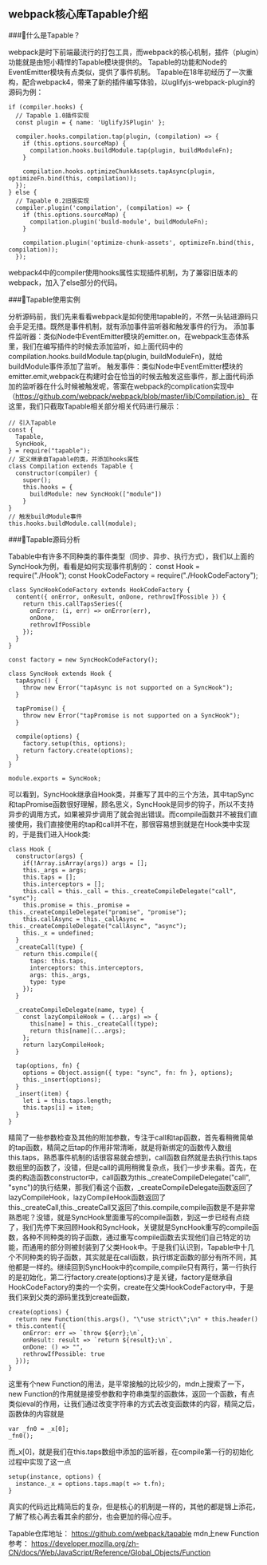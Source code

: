 ## webpack核心库Tapable介绍
###什么是Tapable？

webpack是时下前端最流行的打包工具，而webpack的核心机制，插件（plugin）功能就是由短小精悍的Tapable模块提供的。
Tapable的功能和Node的EventEmitter模块有点类似，提供了事件机制。
Tapable在18年初经历了一次重构，配合webpack4，带来了新的插件编写体验，以uglifyjs-webpack-plugin的源码为例：

    if (compiler.hooks) {
      // Tapable 1.0插件实现
      const plugin = { name: 'UglifyJSPlugin' };

      compiler.hooks.compilation.tap(plugin, (compilation) => {
        if (this.options.sourceMap) {
          compilation.hooks.buildModule.tap(plugin, buildModuleFn);
        }

        compilation.hooks.optimizeChunkAssets.tapAsync(plugin, optimizeFn.bind(this, compilation));
      });
    } else {
      // Tapable 0.2旧版实现
      compiler.plugin('compilation', (compilation) => {
        if (this.options.sourceMap) {
          compilation.plugin('build-module', buildModuleFn);
        }

        compilation.plugin('optimize-chunk-assets', optimizeFn.bind(this, compilation));
      });
webpack4中的compiler使用hooks属性实现插件机制，为了兼容旧版本的webpack，加入了else部分的代码。


###Tapable使用实例

分析源码前，我们先来看看webpack是如何使用tapable的，不然一头钻进源码只会手足无措。既然是事件机制，就有添加事件监听器和触发事件的行为。
添加事件监听器：类似Node中EventEmitter模块的emitter.on，在webpack生态体系里，我们在编写插件的时候去添加监听，如上面代码中的compilation.hooks.buildModule.tap(plugin, buildModuleFn)，就给buildModule事件添加了监听。
触发事件：类似Node中EventEmitter模块的emitter.emit,webpack在构建时会在恰当的时候去触发这些事件，那上面代码添加的监听器在什么时候被触发呢，答案在webpack的complication实现中（https://github.com/webpack/webpack/blob/master/lib/Compilation.js）
在这里，我们只截取Tapable相关部分相关代码进行展示：
  
    // 引入Tapable
    const {
      Tapable,
      SyncHook,
    } = require("tapable");
    // 定义继承自Tapable的类，并添加hooks属性
    class Compilation extends Tapable {
      constructor(compiler) {
        super();
        this.hooks = {
          buildModule: new SyncHook(["module"])
        }
    }
    // 触发buildModule事件
    this.hooks.buildModule.call(module);

###Tapable源码分析

Tabable中有许多不同种类的事件类型（同步、异步、执行方式），我们以上面的SyncHook为例，看看是如何实现事件机制的：
    const Hook = require("./Hook");
    const HookCodeFactory = require("./HookCodeFactory");

    class SyncHookCodeFactory extends HookCodeFactory {
      content({ onError, onResult, onDone, rethrowIfPossible }) {
        return this.callTapsSeries({
          onError: (i, err) => onError(err),
          onDone,
          rethrowIfPossible
        });
      }
    }

    const factory = new SyncHookCodeFactory();

    class SyncHook extends Hook {
      tapAsync() {
        throw new Error("tapAsync is not supported on a SyncHook");
      }

      tapPromise() {
        throw new Error("tapPromise is not supported on a SyncHook");
      }

      compile(options) {
        factory.setup(this, options);
        return factory.create(options);
      }
    }

    module.exports = SyncHook;

可以看到，SyncHook继承自Hook类，并重写了其中的三个方法，其中tapSync和tapPromise函数很好理解，顾名思义，SyncHook是同步的钩子，所以不支持异步的调用方式，如果被异步调用了就会抛出错误。而compile函数并不被我们直接使用，我们直接使用的tap和call并不在，那很容易想到就是在Hook类中实现的，于是我们进入Hook类:

    class Hook {
      constructor(args) {
        if(!Array.isArray(args)) args = [];
        this._args = args;
        this.taps = [];
        this.interceptors = [];
        this.call = this._call = this._createCompileDelegate("call", "sync");
        this.promise = this._promise = this._createCompileDelegate("promise", "promise");
        this.callAsync = this._callAsync = this._createCompileDelegate("callAsync", "async");
        this._x = undefined;
      }
      _createCall(type) {
        return this.compile({
          taps: this.taps,
          interceptors: this.interceptors,
          args: this._args,
          type: type
        });
      }

      _createCompileDelegate(name, type) {
        const lazyCompileHook = (...args) => {
          this[name] = this._createCall(type);
          return this[name](...args);
        };
        return lazyCompileHook;
      }

      tap(options, fn) {
        options = Object.assign({ type: "sync", fn: fn }, options);
        this._insert(options);
      }
      _insert(item) {
        let i = this.taps.length;
        this.taps[i] = item;
      }
    }
精简了一些参数检查及其他的附加参数，专注于call和tap函数，首先看稍微简单的tap函数，精简之后tap的作用非常清晰，就是将新绑定的函数传入数组this.taps，熟悉事件机制的话很容易就会想到，call函数自然就是去执行this.taps数组里的函数了，没错，但是call的调用稍微复杂点，我们一步步来看。首先，在类的构造函数constructor中，call函数为this._createCompileDelegate("call", "sync")的执行结果，那我们看这个函数，_createCompileDelegate函数返回了lazyCompileHook，lazyCompileHook函数返回了this._createCall,this._createCall又返回了this.compile,compile函数是不是非常熟悉呢？没错，就是SyncHook里面重写的compile函数，到这一步已经有点绕了，我们先停下来回顾Hook和SyncHook，关键就是SyncHook重写的compile函数，各种不同种类的钩子函数，通过重写compile函数去实现他们自己特定的功能，而通用的部分则被封装到了父类Hook中。于是我们认识到，Tapable中十几个不同种类的钩子函数，其实就是在call函数，执行绑定函数的部分有所不同，其他都是一样的。继续回到SyncHook中的compile,compile只有两行，第一行执行的是初始化，第二行factory.create(options)才是关键，factory是继承自HookCodeFactory的类的一个实例，create在父类HookCodeFactory中，于是我们来到父类的源码里找到create函数，

    create(options) {
      return new Function(this.args(), "\"use strict\";\n" + this.header() + this.content({
        onError: err => `throw ${err};\n`,
        onResult: result => `return ${result};\n`,
        onDone: () => "",
        rethrowIfPossible: true
      }));
    }
这里有个new Function的用法，是平常接触的比较少的，mdn上搜索了一下，new Function的作用就是接受参数和字符串类型的函数体，返回一个函数，有点类似eval的作用，让我们通过改变字符串的方式去改变函数体的内容，精简之后，函数体的内容就是

    var _fn0 = _x[0];
    _fn0();
而_x[0]，就是我们在this.taps数组中添加的监听器，在compile第一行的初始化过程中实现了这一点

    setup(instance, options) {
      instance._x = options.taps.map(t => t.fn);
    }

真实的代码远比精简后的复杂，但是核心的机制是一样的，其他的都是锦上添花，了解了核心再去看其余的部分，也会更加的得心应手。

Tapable仓库地址：
https://github.com/webpack/tapable
mdn上new Function参考：
https://developer.mozilla.org/zh-CN/docs/Web/JavaScript/Reference/Global_Objects/Function
